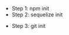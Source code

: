 * Step 1: npm init
* Step 2: sequelize init <!-- add config.js file, model folde, migrations folder, seeders folder-->
<!-- yarn sequelize-cli model:generate --name Role --attributes key:integer,title:string -->
<!-- yarn sequelize-cli seed:generate --name Role -->
<!-- yarn sequelize-cli model:generate --name Status --attributes key:integer,title:string -->
<!-- yarn sequelize-cli seed:generate --name Status -->
<!-- yarn sequelize-cli model:generate --name MasterData --attributes name:string,types:string,displayName:string -->
<!-- yarn sequelize-cli model:generate --name User --attributes image:string,name:string,email:string,password:string,mobile:string -->

<!-- yarn db:create -->
<!-- yarn db:migrate -->
<!-- yarn db:seeds -->
* Step 3: git init <!-- to initialize a git repo-->